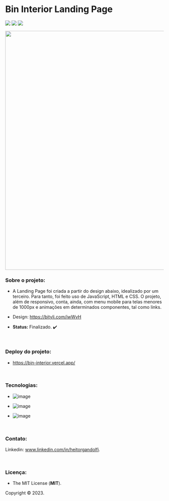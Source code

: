 # Bin Interior Landing Page

<img src="http://img.shields.io/static/v1?label=STATUS&message=FINALIZADO&color=success&style=for-the-badge"/> <img src="http://img.shields.io/static/v1?label=release%20date&message=JANUARY%202023&color=green&style=for-the-badge"/> <img src="http://img.shields.io/static/v1?label=license&message=MIT&color=informational&style=for-the-badge"/>

<div align="center">

<img src="https://user-images.githubusercontent.com/113437603/213445602-d7970b42-3049-428d-a7a3-cf02b0b368c7.png" width="760px">
 
 </div>

### **Sobre o projeto:**

- A Landing Page foi criada a partir do design abaixo, idealizado por um terceiro. Para tanto, foi feito uso de JavaScript, HTML e CSS. O projeto, além de responsivo, conta, ainda, com menu mobile para telas menores de 1000px e animações em determinados componentes, tal como links. 

- Design: https://bityli.com/iwWvH

- **Status:** Finalizado. :heavy_check_mark: 

<br>

### **Deploy do projeto:**

- https://bin-interior.vercel.app/

<br>


### **Tecnologias:**

- ![image](https://img.shields.io/badge/JavaScript-F7DF1E?style=for-the-badge&logo=javascript&logoColor=black
)

- ![image](https://img.shields.io/badge/HTML5-E34F26?style=for-the-badge&logo=html5&logoColor=white
)
- ![image](https://img.shields.io/badge/CSS3-1572B6?style=for-the-badge&logo=css3&logoColor=white
)

<br>

### **Contato:**

Linkedin: www.linkedin.com/in/heitorgandolfi.


<br>

### **Licença:**

- The MIT License (**MIT**).

Copyright ©️ 2023.

